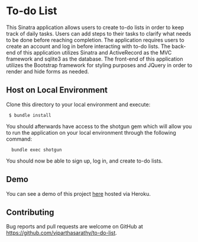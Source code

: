 # To-do List
  This Sinatra application allows users to create to-do lists in order to keep track of daily tasks. Users can add steps to their tasks to clarify what needs to be done before reaching completion. The application requires users to create an account and log in before interacting with to-do lists. The back-end of this application utilizes Sinatra and ActiveRecord as the MVC framework and sqlite3 as the database. The front-end of this application utilizes the Bootstrap framework for styling purposes and JQuery in order to render and hide forms as needed.
  
## Host on Local Environment
Clone this directory to your local environment and execute:
```
 $ bundle install
```

You should afterwards have access to the shotgun gem which will allow you to run the application on your local environment through the following command:

```
  bundle exec shotgun
```

You should now be able to sign up, log in, and create to-do lists.

## Demo

You can see a demo of this project [here](https://evening-island-43721.herokuapp.com/) hosted via Heroku.

## Contributing

Bug reports and pull requests are welcome on GitHub at https://github.com/viparthasarathy/to-do-list.
